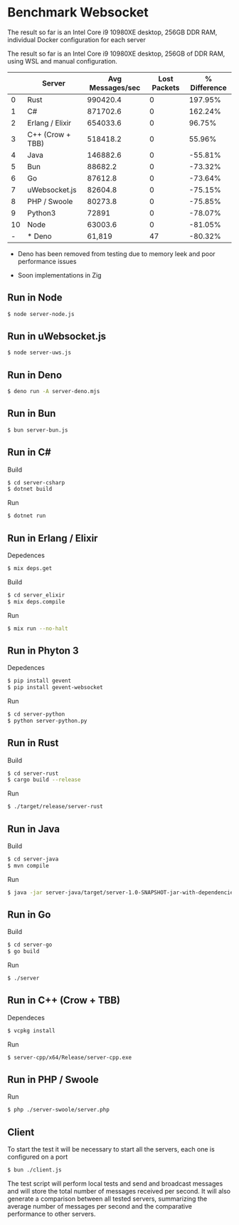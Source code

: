 Benchmark Websocket
=========================

The result so far is an Intel Core i9 10980XE desktop, 256GB DDR RAM, individual Docker configuration for each server


The result so far is an Intel Core i9 10980XE desktop, 256GB of DDR RAM, using WSL and manual configuration.

|    | Server           | Avg Messages/sec | Lost Packets | % Difference |
|----|------------------|------------------|--------------|--------------|
|  0 | Rust             | 990420.4         | 0            | 197.95%      |
|  1 | C#               | 871702.6         | 0            | 162.24%      |
|  2 | Erlang / Elixir  | 654033.6         | 0            | 96.75%       |
|  3 | C++ (Crow + TBB) | 518418.2         | 0            | 55.96%       |
|  4 | Java             | 146882.6         | 0            | -55.81%      |
|  5 | Bun              | 88682.2          | 0            | -73.32%      |
|  6 | Go               | 87612.8          | 0            | -73.64%      |
|  7 | uWebsocket.js    | 82604.8          | 0            | -75.15%      |
|  8 | PHP / Swoole     | 80273.8          | 0            | -75.85%      |
|  9 | Python3          | 72891            | 0            | -78.07%      |
| 10 | Node             | 63003.6          | 0            | -81.05%      |
| -  | * Deno           | 61,819           | 47           | -80.32%      | 

* Deno has been removed from testing due to memory leek and poor performance issues

* Soon implementations in Zig 

Run in Node
-------------

```bash
$ node server-node.js
```

Run in uWebsocket.js
-------------

```bash
$ node server-uws.js
```

Run in Deno
-------------

```bash
$ deno run -A server-deno.mjs
```

Run in Bun
-------------

```bash
$ bun server-bun.js
```

Run in C#
-------------

Build
```bash
$ cd server-csharp 
$ dotnet build
```

Run
```bash
$ dotnet run
```

Run in Erlang / Elixir
-------------

Depedences 
```bash
$ mix deps.get 
```

Build
```bash
$ cd server_elixir
$ mix deps.compile
```

Run
```bash
$ mix run --no-halt
```

Run in Phyton 3
-------------

Depedences 
```bash
$ pip install gevent
$ pip install gevent-websocket
```

Run
```bash
$ cd server-python
$ python server-python.py
```

Run in Rust
-------------

Build
```bash
$ cd server-rust
$ cargo build --release
```

Run
```bash
$ ./target/release/server-rust
```

Run in Java
-------------

Build
```bash
$ cd server-java
$ mvn compile
```

Run
```bash
$ java -jar server-java/target/server-1.0-SNAPSHOT-jar-with-dependencies.jar
```

Run in Go
-------------

Build
```bash
$ cd server-go
$ go build
```

Run
```bash
$ ./server
```

Run in C++ (Crow + TBB)
-------------

Dependeces 
```bash
$ vcpkg install
```

Run
```bash
$ server-cpp/x64/Release/server-cpp.exe
```

Run in PHP / Swoole
-------------

Run
```bash
$ php ./server-swoole/server.php
```

## Client 

To start the test it will be necessary to start all the servers, each one is configured on a port

```bash
$ bun ./client.js
```

The test script will perform local tests and send and broadcast messages and will store the total number of messages received per second. It will also generate a comparison between all tested servers, summarizing the average number of messages per second and the comparative performance to other servers.
